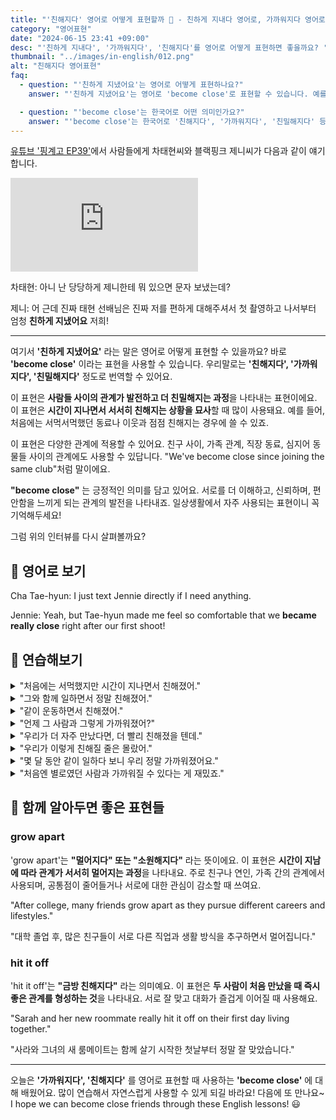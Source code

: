 ```yaml
---
title: "'친해지다' 영어로 어떻게 표현할까 🤝 - 친하게 지내다 영어로, 가까워지다 영어로"
category: "영어표현"
date: "2024-06-15 23:41 +09:00"
desc: "'친하게 지내다', '가까워지다', '친해지다'를 영어로 어떻게 표현하면 좋을까요? '첫 촬영하고 나서부터 엄청 친하게 지냈어요', '저를 편하게 대해주셔서 친하게 지냈어요' 등을 영어로 표현하는 법을 배워봅시다. 다양한 예문을 통해서 연습하고 본인의 표현으로 만들어 보세요."
thumbnail: "../images/in-english/012.png"
alt: "친해지다 영어표현"
faq:
  - question: "'친하게 지냈어요'는 영어로 어떻게 표현하나요?"
    answer: "'친하게 지냈어요'는 영어로 'become close'로 표현할 수 있습니다. 예를 들어, '우리는 대학에서 친하게 지냈어요'는 'We became close in college'로 말할 수 있습니다."

  - question: "'become close'는 한국어로 어떤 의미인가요?"
    answer: "'become close'는 한국어로 '친해지다', '가까워지다', '친밀해지다' 등의 의미입니다. 사람들 사이의 관계가 발전하여 더 친밀해지는 과정을 나타냅니다. 예를 들어, 'We became close over time'은 '시간이 지나면서 우리는 친해졌어요'라는 의미입니다."
---
```


[유튜브 '핑계고 EP39'](https://youtu.be/QaqbY4pqz1I?t=2385)에서 사람들에게 차태현씨와 블랙핑크 제니씨가 다음과 같이 얘기합니다.

<iframe class="youtube" src="https://www.youtube.com/embed/QaqbY4pqz1I?si=1111zg31E2euALUw&amp;start=2385" title="YouTube video player" frameborder="0" allow="accelerometer; autoplay; clipboard-write; encrypted-media; gyroscope; picture-in-picture; web-share" referrerpolicy="strict-origin-when-cross-origin" allowfullscreen></iframe>

차태현: 아니 난 당당하게 제니한테 뭐 있으면 문자 보냈는데?

제니: 어 근데 진짜 태현 선배님은 진짜 저를 편하게 대해주셔서 첫 촬영하고 나서부터 엄청 **친하게 지냈어요** 저희!

---

여기서 **'친하게 지냈어요'** 라는 말은 영어로 어떻게 표현할 수 있을까요? 바로 **'become close'** 이라는 표현을 사용할 수 있습니다. 우리말로는 **'친해지다', '가까워지다', '친밀해지다'** 정도로 번역할 수 있어요.

이 표현은 **사람들 사이의 관계가 발전하고 더 친밀해지는 과정**을 나타내는 표현이에요. 이 표현은 **시간이 지나면서 서서히 친해지는 상황을 묘사**할 때 많이 사용돼요. 예를 들어, 처음에는 서먹서먹했던 동료나 이웃과 점점 친해지는 경우에 쓸 수 있죠.

이 표현은 다양한 관계에 적용할 수 있어요. 친구 사이, 가족 관계, 직장 동료, 심지어 동물들 사이의 관계에도 사용할 수 있답니다. "We've become close since joining the same club"처럼 말이에요.

**"become close"** 는 긍정적인 의미를 담고 있어요. 서로를 더 이해하고, 신뢰하며, 편안함을 느끼게 되는 관계의 발전을 나타내죠. 일상생활에서 자주 사용되는 표현이니 꼭 기억해두세요!

그럼 위의 인터뷰를 다시 살펴볼까요?

<script async src="https://pagead2.googlesyndication.com/pagead/js/adsbygoogle.js?client=ca-pub-1465612013356152"
     crossorigin="anonymous"></script>
<!-- engple-horizontal-ad -->

<ins class="adsbygoogle"
     style="display:block"
     data-ad-client="ca-pub-1465612013356152"
     data-ad-slot="2106896038"
     data-ad-format="auto"
     data-full-width-responsive="true"></ins>

<script>
     (adsbygoogle = window.adsbygoogle || []).push({});
</script>

## 📖 영어로 보기

Cha Tae-hyun: I just text Jennie directly if I need anything.

Jennie: Yeah, but Tae-hyun made me feel so comfortable that we **became really close** right after our first shoot!

## 💬 연습해보기

<details>
<summary>"처음에는 서먹했지만 시간이 지나면서 친해졌어."</summary>
<span>"<a href="/blog/in-english/184.at-first/">At first</a>, it was <a href="/blog/in-english/124.awkward/">awkward</a>, but we became close <a href="/blog/in-english/189.over-time/">over time</a>."</span>
</details>

<details>
<summary>"그와 함께 일하면서 정말 친해졌어."</summary>
<span>"Working with him, we really became close."</span>
</details>

<details>
<summary>"같이 운동하면서 친해졌어."</summary>
<span>"We became close while working out together."</span>
</details>

<details>
<summary>"언제 그 사람과 그렇게 가까워졌어?"</summary>
<span>"When did you become close with him?"</span>
</details>

<details>
<summary>"우리가 더 자주 만났다면, 더 빨리 친해졌을 텐데."</summary>
<span>"If we had met more often, we would have become close much faster."</span>
</details>

<details>
<summary>"우리가 이렇게 친해질 줄은 몰랐어."</summary>
<span>"I never thought we would become close like this."</span>
</details>

<details>
<summary>"몇 달 동안 같이 일하다 보니 우리 정말 가까워졌어요."</summary>
<span>"We've been working together for months, and we've really become close."</span>
</details>

<details>
<summary>"처음엔 별로였던 사람과 가까워질 수 있다는 게 재밌죠."</summary>
<span>"It's funny how you can become close to someone you initially didn't like."</span>
</details>

## 🤝 함께 알아두면 좋은 표현들

### grow apart

'grow apart'는 **"멀어지다" 또는 "소원해지다"** 라는 뜻이에요. 이 표현은 **시간이 지남에 따라 관계가 서서히 멀어지는 과정**을 나타내요. 주로 친구나 연인, 가족 간의 관계에서 사용되며, 공통점이 줄어들거나 서로에 대한 관심이 감소할 때 쓰여요.

"After college, many friends grow apart as they pursue different careers and lifestyles."

"대학 졸업 후, 많은 친구들이 서로 다른 직업과 생활 방식을 추구하면서 멀어집니다."

### hit it off

'hit it off'는 **"금방 친해지다"** 라는 의미예요. 이 표현은 **두 사람이 처음 만났을 때 즉시 좋은 관계를 형성하는 것**을 나타내요. 서로 잘 맞고 대화가 즐겁게 이어질 때 사용해요.

"Sarah and her new roommate really hit it off on their first day living together."

"사라와 그녀의 새 룸메이트는 함께 살기 시작한 첫날부터 정말 잘 맞았습니다."

---

오늘은 **'가까워지다', '친해지다'** 를 영어로 표현할 때 사용하는 **'become close'** 에 대해 배웠어요. 많이 연습해서 자연스럽게 사용할 수 있게 되길 바라요! 다음에 또 만나요~ I hope we can become close friends through these English lessons! 😃

